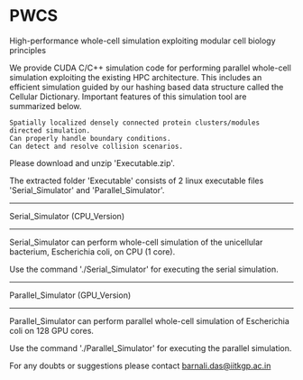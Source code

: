 # PWCS

High-performance whole-cell simulation exploiting modular cell biology principles

We provide CUDA C/C++ simulation code for performing parallel whole-cell simulation exploiting the existing HPC architecture. This includes an efficient simulation guided by our hashing based data structure called the Cellular Dictionary. Important features of this simulation tool are summarized below.

    Spatially localized densely connected protein clusters/modules directed simulation.
    Can properly handle boundary conditions.
    Can detect and resolve collision scenarios.


Please download and unzip 'Executable.zip'.

The extracted folder 'Executable' consists of 2 linux executable files 'Serial_Simulator' and 'Parallel_Simulator'.  

******************************
Serial_Simulator (CPU_Version)
******************************

Serial_Simulator can perform whole-cell simulation of the unicellular bacterium, Escherichia coli, on CPU (1 core).

Use the command './Serial_Simulator' for executing the serial simulation.

********************************
Parallel_Simulator (GPU_Version)
********************************

Parallel_Simulator can perform parallel whole-cell simulation of Escherichia coli on 128 GPU cores.

Use the command './Parallel_Simulator' for executing the parallel simulation.

For any doubts or suggestions please contact
barnali.das@iitkgp.ac.in




